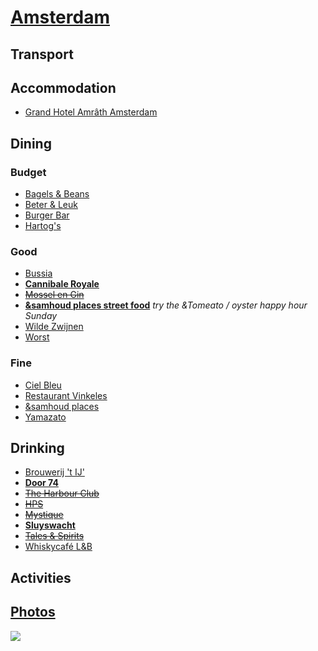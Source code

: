 # [Amsterdam](http://en.wikipedia.org/wiki/Amsterdam)

## Transport

## Accommodation

* [Grand Hotel Amrâth Amsterdam](http://www.amrathamsterdam.com/)

## Dining

### Budget

* [Bagels & Beans](http://www.bagelsbeans.nl/)
* [Beter & Leuk](http://www.beterenleuk.nl/)
* [Burger Bar](http://burger-bar.nl)
* [Hartog's](http://www.volkorenbrood.nl/)

### Good

* [Bussia](http://www.bussia.nl/)
* __[Cannibale Royale](http://www.facebook.com/CannibaleRoyale)__
* ~~[Mossel en Gin](http://www.mosselengin.nl)~~
* __[&samhoud places street food](http://www.samhoudplaces.com)__ _try the &Tomeato / oyster happy hour Sunday_
* [Wilde Zwijnen](http://wildezwijnen.com)
* [Worst](http://deworst.nl)

### Fine

* [Ciel Bleu](http://cielbleu.nl)
* [Restaurant Vinkeles](http://dylanamsterdam.com/taste-of-the-dylan/)
* [&samhoud places](http://www.samhoudplaces.com)
* [Yamazato](http://www.yamazato.nl)

## Drinking

* [Brouwerij 't IJ'](http://www.brouwerijhetij.nl/)
* __[Door 74](http://www.door-74.com/)__
* ~~[The Harbour Club](https://www.facebook.com/theharbourclub)~~
* ~~[HPS](http://www.hpsamsterdam.com)~~
* ~~[Mystique](http://www.mystiqueamsterdam.nl)~~
* __[Sluyswacht](http://www.sluyswacht.nl)__
* ~~[Tales & Spirits](https://www.facebook.com/talesandspirits)~~
* [Whiskycafé L&B](http://www.whiskyproeverijen.nl/en_cafe.htm)

## Activities

## [Photos](http://www.flickr.com/photos/dylane/sets/72157629919021198/)

![](http://farm6.staticflickr.com/5152/7188630286_e174b00d5f_m.jpg)
